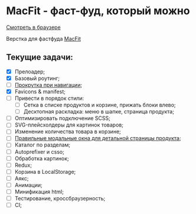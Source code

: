 # MacFit - фаст-фуд, который можно
[Смотреть в браузере](https://justafrontender.github.io/macfit)

Верстка для фастфуда [MacFit](https://vk.com/eatfit_family)

## Текущие задачи:
- [x] Прелоадер;
- [x] Базовый роутинг;
- [ ] [Прокрутка при навигации](https://reacttraining.com/react-router/web/guides/scroll-restoration);
- [x] Favicons & manifest;
- [ ] Привести в порядок стили:
  - [ ] Сетка в списке продуктов и корзине, прижать блоки влево;
  - [ ] Десктопная раскладка: меню в шапке, страница продукта;
- [ ] Оптимизировать подключение SCSS;
- [ ] SVG-плейсхолдеры для картинок товаров;
- [ ] Изменение количества товара в корзине;
- [ ] [Правильные модальные окна для детальной страницы продукта](https://reacttraining.com/react-router/web/example/modal-gallery);
- [ ] Каталог по разделам;
- [ ] Autoprefixer и csso;
- [ ] Обработка картинок;
- [ ] Redux;
- [ ] Корзина в LocalStorage;
- [ ] Аякс;
- [ ] Анимации;
- [ ] Минификация html;
- [ ] Тестирование, кроссбраузерность;
- [ ] CI;

